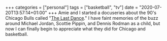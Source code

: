 +++
categories = ["personal"]
tags = ["basketball", "tv"]
date = "2020-07-20T13:57:14+01:00"
+++
 Amie and I started a docuseries about the 90's Chicago Bulls called "[The Last Dance](https://www.netflix.com/title/80203144)." I have faint memories of the buzz around Michael Jordan, Scottie Pippin, and Dennis Rodman as a child, but now I can finally begin to appreciate what they did for Chicago and basketball.
